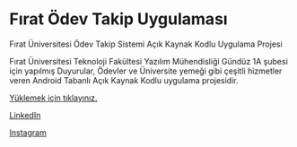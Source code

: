 # Fırat Ödev Takip Uygulaması
Fırat Üniversitesi Ödev Takip Sistemi Açık Kaynak Kodlu Uygulama Projesi

Fırat Üniversitesi Teknoloji Fakültesi Yazılım Mühendisliği Gündüz 1A şubesi için yapılmış Duyurular, Ödevler ve Üniversite yemeği gibi çeşitli hizmetler veren Android Tabanlı Açık Kaynak Kodlu uygulama projesidir.  

[Yüklemek için tıklayınız.](https://github.com/crowroser/FiratOdevTakip/releases/download/Android/Firat.Odev.Takip.apk)


[LinkedIn](https://www.linkedin.com/in/fatih-g%C3%BClc%C3%BC-125b52182?utm_source=share&utm_campaign=share_via&utm_content=profile&utm_medium=android_app)

[Instagram](https://instagram.com/fatihgulcu.0?igshid=OGQ5ZDc2ODk2ZA==)
